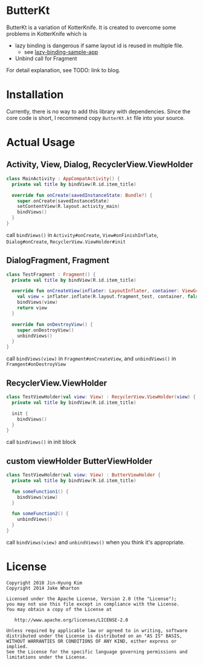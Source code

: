 # ButterKt

ButterKt is a variation of KotterKnife. It is created to overcome some problems in KotterKnife which is

* lazy binding is dangerous if same layout id is reused in multiple file.
    * see [lazy-binding-sample-app](https://github.com/Rajin9601/ButterKt/tree/master/lazy-binding-sample-app)
* Unbind call for Fragment

For detail explanation, see TODO: link to blog.

# Installation

Currently, there is no way to add this library with dependencies. Since the core code is short, I recommend copy `ButterKt.kt` file into your source.

# Actual Usage

## Activity, View, Dialog, RecyclerView.ViewHolder

```kotlin
class MainActivity : AppCompatActivity() {
  private val title by bindView(R.id.item_title)

  override fun onCreate(savedInstanceState: Bundle?) {
    super.onCreate(savedInstanceState)
    setContentView(R.layout.activity_main)
    bindViews()
  }
}
```

call `bindViews()` in `Activity#onCreate`, `View#onFinishInflate`, `Dialog#onCreate`, `RecyclerView.ViewHolder#init`


## DialogFragment, Fragment

```kotlin
class TestFragment : Fragment() {
  private val title by bindView(R.id.item_title)

  override fun onCreateView(inflater: LayoutInflater, container: ViewGroup, savedInstanceState: Bundle?) {
    val view = inflater.inflate(R.layout.fragment_test, container, false)
    bindViews(view)
    return view
  }

  override fun onDestroyView() {
    super.onDestroyView()
    unbindViews()
  }
}
```

call `bindViews(view)` in `Fragment#onCreateView`, and `unbindViews()` in `Framgent#onDestroyView`

## RecyclerView.ViewHolder

```kotlin
class TestViewHolder(val view: View) : RecyclerView.ViewHolder(view) {
  private val title by bindView(R.id.item_title)

  init {
    bindViews()
  }
}
```

call `bindViews()` in init block

## custom viewHolder ButterViewHolder

```kotlin
class TestViewHolder(val view: View) : ButterViewHolder {
  private val title by bindView(R.id.item_title)

  fun someFunction1() {
    bindViews(view)
  }

  fun someFunction2() {
    unbindViews()
  }
}
```

call `bindViews(view)` and `unbindViews()` when you think it's appropriate.

# License

```
Copyright 2018 Jin-Hyung Kim
Copyright 2014 Jake Wharton

Licensed under the Apache License, Version 2.0 (the "License");
you may not use this file except in compliance with the License.
You may obtain a copy of the License at

   http://www.apache.org/licenses/LICENSE-2.0

Unless required by applicable law or agreed to in writing, software
distributed under the License is distributed on an "AS IS" BASIS,
WITHOUT WARRANTIES OR CONDITIONS OF ANY KIND, either express or implied.
See the License for the specific language governing permissions and
limitations under the License.
```
